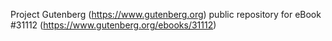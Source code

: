 Project Gutenberg (https://www.gutenberg.org) public repository for eBook #31112 (https://www.gutenberg.org/ebooks/31112)
